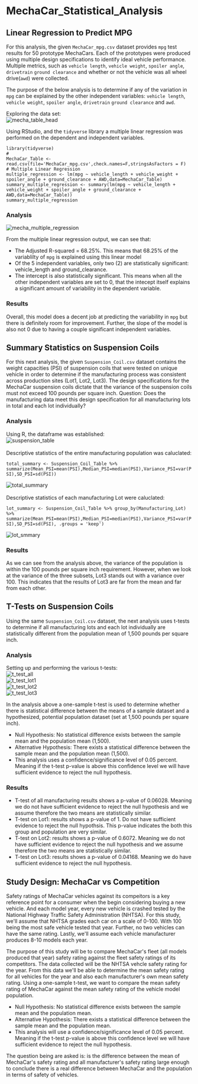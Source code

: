 # MechaCar_Statistical_Analysis

## Linear Regression to Predict MPG
For this analysis, the given ```MechaCar_mpg.csv``` dataset provides ```mpg``` test results for 50 prototype MechaCars. Each of the prototypes were produced using multiple design specifications to identify ideal vehicle performance. Multiple metrics, such as ```vehicle length```, ```vehicle weight```, ```spoiler angle```, ```drivetrain``` ```ground clearance``` and whether or not the vehicle was all wheel drive(```awd```)  were collected.

The purpose of the below analysis is to determine if any of the variation in ```mpg``` can be explained by the other independent variables: ```vehicle length```, ```vehicle weight```, ```spoiler angle```, ```drivetrain``` ```ground clearance``` and ```awd```.

Exploring the data set:<br>
![mecha_table_head](https://user-images.githubusercontent.com/89284280/145135283-388742d3-9dc7-4369-9130-6c1439e00997.JPG)
<br>

Using RStudio, and the ```tidyverse``` library a multiple linear regression was performed on the dependent and independent variables.
```
library(tidyverse)
#
MechaCar_Table <- read.csv(file='MechaCar_mpg.csv',check.names=F,stringsAsFactors = F)
# Multiple Linear Regression
multiple_regression <- lm(mpg ~ vehicle_length + vehicle_weight + spoiler_angle + ground_clearance + AWD,data=MechaCar_Table)
summary_multiple_regression <- summary(lm(mpg ~ vehicle_length + vehicle_weight + spoiler_angle + ground_clearance + AWD,data=MechaCar_Table))
summary_multiple_regression
```

### Analysis
![mecha_multiple_regression](https://user-images.githubusercontent.com/89284280/145135846-6c80f649-46e2-4671-b40e-bb19bdd8cd84.JPG)

From the multiple linear regression output, we can see that:
- The Adjusted R-squared = 68.25%. This means that 68.25% of the variablilty of ```mpg``` is explained using this linear model
- Of the 5 independent variables, only two (2) are statistically significant: vehicle_length and ground_clearance.
- The intercept is also statistically significant. This means when all the other independent variables are set to 0, that the intecept itself explains a significant amount of variability in the dependent variable.

### Results
Overall, this model does a decent job at predicting the variability in ```mpg``` but there is definitely room for improvement. Further, the slope of the model is also not 0 due to having a couple significant independent variables.

## Summary Statistics on Suspension Coils
For this next analysis, the given ```Suspension_Coil.csv``` dataset contains the weight capacities (PSI) of suspension coils that were tested on unique vehicle in order to determine if the manufacturing process was consistent across production sites (Lot1, Lot2, Lot3). The design specifications for the MechaCar suspension coils dictate that the variance of the suspension coils must not exceed 100 pounds per square inch. Question: Does the manufacturing data meet this design specification for all manufacturing lots in total and each lot individually?

### Analysis
Using R, the dataframe was established:<br>
![suspension_table](https://user-images.githubusercontent.com/89284280/145318883-9191a3ba-1575-4f34-be69-4f9dfd423ab3.JPG)
<br>
<br>
Descriptive statistics of the entire manufacturing population was caluclated:<br>

```total_summary <- Suspension_Coil_Table %>% summarize(Mean_PSI=mean(PSI),Median_PSI=median(PSI),Variance_PSI=var(PSI),SD_PSI=sd(PSI))```

![total_summary](https://user-images.githubusercontent.com/89284280/145318974-83a574ac-327d-4ea9-bb36-428d5fd0f36c.JPG)
<br>
<br>
Descriptive statistics of each manufacturing Lot were caluclated:<br>

```lot_summary <- Suspension_Coil_Table %>% group_by(Manufacturing_Lot) %>% summarize(Mean_PSI=mean(PSI),Median_PSI=median(PSI),Variance_PSI=var(PSI),SD_PSI=sd(PSI), .groups = 'keep')```

![lot_smmary](https://user-images.githubusercontent.com/89284280/145319044-a0c5d9ac-ef33-41e8-906c-5b0e59f9bd09.JPG)
<br>

### Results
As we can see from the analysis above, the variance of the population is within the 100 pounds per square inch requirement. However, when we look at the variance of the three subsets, Lot3 stands out with a variance over 100. This indicates that the results of Lot3 are far from the mean and far from each other.

## T-Tests on Suspension Coils
Using the same ```Suspension_Coil.csv``` dataset, the next analysis uses t-tests to determine if all manufacturing lots and each lot individually are statistically different from the population mean of 1,500 pounds per square inch.

### Analysis
Setting up and performing the various t-tests:
<br>
![t_test_all](https://user-images.githubusercontent.com/89284280/145321036-dbc1a1fd-e105-41f8-ad87-3b674bdd3c9e.JPG)
<br>
![t_test_lot1](https://user-images.githubusercontent.com/89284280/145321042-50eaf843-cf76-44d2-9447-7ccde81f357b.JPG)
<br>
![t_test_lot2](https://user-images.githubusercontent.com/89284280/145321051-86754e00-6518-4a89-90cc-db536553019d.JPG)
<br>
![t_test_lot3](https://user-images.githubusercontent.com/89284280/145321065-6fe4a7d8-36c1-4a07-a717-67758cdbdba2.JPG)

In the analysis above a one-sample t-test is used to determine whether there is statistical difference between the means of a sample dataset and a hypothesized, potential population dataset (set at 1,500 pounds per square inch).
- Null Hypothesis: No statistical difference exists between the sample mean and the population mean (1,500).
- Alternative Hypothesis: There exists a statistical difference between the sample mean and the population mean (1,500).
- This analysis uses a confidence/significance level of 0.05 percent. Meaning if the t-test p-value is above this confidence level we will have sufficient evidence to reject the null hypothesis.

### Results
- T-test of all manufacturing results shows a p-value of 0.06028. Meaning we do not have sufficient evidence to reject the null hypothesis and we assume therefore the two means are statistically similar.
- T-test on Lot1: results shows a p-value of 1. Do not have sufficient evidence to reject the null hypothsis. This p-value indicates the both this group and population are very similar.
- T-test on Lot2: results shows a p-value of 0.6072. Meaning we do not have sufficient evidence to reject the null hypothesis and we assume therefore the two means are statistically similar.
- T-test on Lot3: results shows a p-value of 0.04168. Meaning we do have sufficient evidence to reject the null hypothesis.

## Study Design: MechaCar vs Competition
Safety ratings of MechaCar vehicles against its compeitors is a key reference point for a consumer when the begin considering buying a new vehicle. And each model year, every new vehicle is crashed tested by the National Highway Traffic Safety Administration (NHTSA). For this study, we'll assume that NHTSA grades each car on a scale of 0-100. With 100 being the most safe vehicle tested that year. Further, no two vehicles can have the same rating. Lastly, we'll assume each vehicle manufacturer produces 8-10 models each year. 

The purpose of this study will be to compare MechaCar's fleet (all models produced that year) safety rating against the fleet safety ratings of its competitors. The data collected will be the NHTSA vehcle safety rating for the year. From this data we'll be able to determine the mean safety rating for all vehicles for the year and also each manufacturer's own mean safety rating. Using a one-sample t-test, we want to compare the mean safety rating of MechaCar against the mean safety rating of the vehicle model population.
- Null Hypothesis: No statistical difference exists between the sample mean and the population mean.
- Alternative Hypothesis: There exists a statistical difference between the sample mean and the population mean.
- This analysis will use a confidence/significance level of 0.05 percent. Meaning if the t-test p-value is above this confidence level we will have sufficient evidence to reject the null hypothesis.

The question being are asked is: is the difference between the mean of MechaCar's safety rating and all manufacturer's safety rating large enough to conclude there is a real difference between MechaCar and the population in terms of safety of vehicles.

